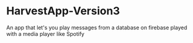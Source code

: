# HarvestApp-Version3
An app that let's you play messages from a database on firebase played with a media player like Spotify
